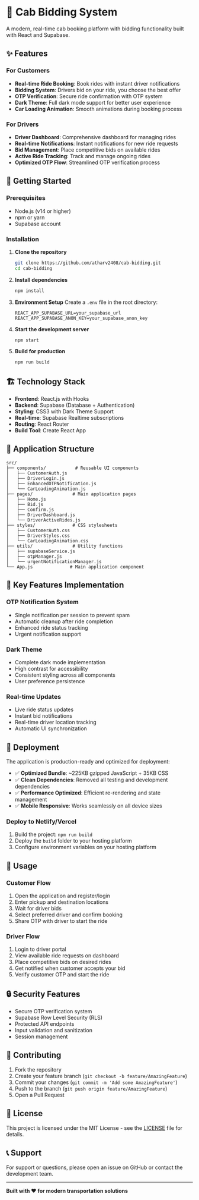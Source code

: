 # 🚗 Cab Bidding System

A modern, real-time cab booking platform with bidding functionality built with React and Supabase.

## ✨ Features

### For Customers
- **Real-time Ride Booking**: Book rides with instant driver notifications
- **Bidding System**: Drivers bid on your ride, you choose the best offer
- **OTP Verification**: Secure ride confirmation with OTP system
- **Dark Theme**: Full dark mode support for better user experience
- **Car Loading Animation**: Smooth animations during booking process

### For Drivers
- **Driver Dashboard**: Comprehensive dashboard for managing rides
- **Real-time Notifications**: Instant notifications for new ride requests
- **Bid Management**: Place competitive bids on available rides
- **Active Ride Tracking**: Track and manage ongoing rides
- **Optimized OTP Flow**: Streamlined OTP verification process

## 🚀 Getting Started

### Prerequisites
- Node.js (v14 or higher)
- npm or yarn
- Supabase account

### Installation

1. **Clone the repository**
   ```bash
   git clone https://github.com/atharv2408/cab-bidding.git
   cd cab-bidding
   ```

2. **Install dependencies**
   ```bash
   npm install
   ```

3. **Environment Setup**
   Create a `.env` file in the root directory:
   ```env
   REACT_APP_SUPABASE_URL=your_supabase_url
   REACT_APP_SUPABASE_ANON_KEY=your_supabase_anon_key
   ```

4. **Start the development server**
   ```bash
   npm start
   ```

5. **Build for production**
   ```bash
   npm run build
   ```

## 🏗️ Technology Stack

- **Frontend**: React.js with Hooks
- **Backend**: Supabase (Database + Authentication)
- **Styling**: CSS3 with Dark Theme Support
- **Real-time**: Supabase Realtime subscriptions
- **Routing**: React Router
- **Build Tool**: Create React App

## 📱 Application Structure

```
src/
├── components/           # Reusable UI components
│   ├── CustomerAuth.js
│   ├── DriverLogin.js
│   ├── EnhancedOTPNotification.js
│   └── CarLoadingAnimation.js
├── pages/               # Main application pages
│   ├── Home.js
│   ├── Bid.js
│   ├── Confirm.js
│   ├── DriverDashboard.js
│   └── DriverActiveRides.js
├── styles/              # CSS stylesheets
│   ├── CustomerAuth.css
│   ├── DriverStyles.css
│   └── CarLoadingAnimation.css
├── utils/               # Utility functions
│   ├── supabaseService.js
│   ├── otpManager.js
│   └── urgentNotificationManager.js
└── App.js              # Main application component
```

## 🔧 Key Features Implementation

### OTP Notification System
- Single notification per session to prevent spam
- Automatic cleanup after ride completion
- Enhanced ride status tracking
- Urgent notification support

### Dark Theme
- Complete dark mode implementation
- High contrast for accessibility
- Consistent styling across all components
- User preference persistence

### Real-time Updates
- Live ride status updates
- Instant bid notifications
- Real-time driver location tracking
- Automatic UI synchronization

## 🚀 Deployment

The application is production-ready and optimized for deployment:

- ✅ **Optimized Bundle**: ~225KB gzipped JavaScript + 35KB CSS
- ✅ **Clean Dependencies**: Removed all testing and development dependencies
- ✅ **Performance Optimized**: Efficient re-rendering and state management
- ✅ **Mobile Responsive**: Works seamlessly on all device sizes

### Deploy to Netlify/Vercel
1. Build the project: `npm run build`
2. Deploy the `build` folder to your hosting platform
3. Configure environment variables on your hosting platform

## 🎯 Usage

### Customer Flow
1. Open the application and register/login
2. Enter pickup and destination locations
3. Wait for driver bids
4. Select preferred driver and confirm booking
5. Share OTP with driver to start the ride

### Driver Flow
1. Login to driver portal
2. View available ride requests on dashboard
3. Place competitive bids on desired rides
4. Get notified when customer accepts your bid
5. Verify customer OTP and start the ride

## 🔒 Security Features

- Secure OTP verification system
- Supabase Row Level Security (RLS)
- Protected API endpoints
- Input validation and sanitization
- Session management

## 🤝 Contributing

1. Fork the repository
2. Create your feature branch (`git checkout -b feature/AmazingFeature`)
3. Commit your changes (`git commit -m 'Add some AmazingFeature'`)
4. Push to the branch (`git push origin feature/AmazingFeature`)
5. Open a Pull Request

## 📄 License

This project is licensed under the MIT License - see the [LICENSE](LICENSE) file for details.

## 📞 Support

For support or questions, please open an issue on GitHub or contact the development team.

---

**Built with ❤️ for modern transportation solutions**